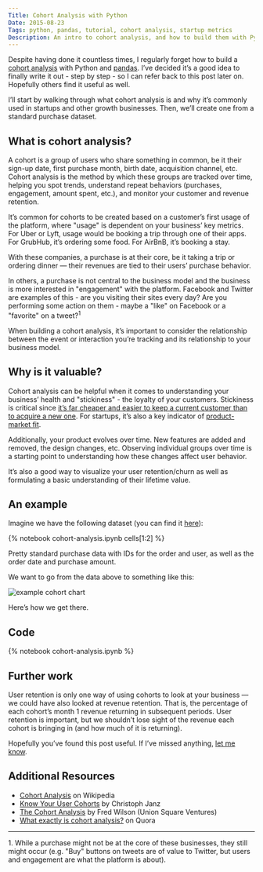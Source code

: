 ```yaml
---
Title: Cohort Analysis with Python
Date: 2015-08-23
Tags: python, pandas, tutorial, cohort analysis, startup metrics
Description: An intro to cohort analysis, and how to build them with Python and pandas.
---
```


Despite having done it countless times, I regularly forget how to build a [cohort analysis](https://en.wikipedia.org/wiki/Cohort_analysis) with Python and [pandas](http://pandas.pydata.org/). I’ve decided it’s a good idea to finally write it out - step by step - so I can refer back to this post later on. Hopefully others find it useful as well.

I’ll start by walking through what cohort analysis is and why it’s commonly used in startups and other growth businesses. Then, we’ll create one from a standard purchase dataset.

## What is cohort analysis?
A cohort is a group of users who share something in common, be it their sign-up date, first purchase month, birth date, acquisition channel, etc. Cohort analysis is the method by which these groups are tracked over time, helping you spot trends, understand repeat behaviors (purchases, engagement, amount spent, etc.), and monitor your customer and revenue retention.

It’s common for cohorts to be created based on a customer’s first usage of the platform, where "usage" is dependent on your business’ key metrics. For Uber or Lyft, usage would be booking a trip through one of their apps. For GrubHub, it’s ordering some food. For AirBnB, it’s booking a stay.

With these companies, a purchase is at their core, be it taking a trip or ordering dinner — their revenues are tied to their users’ purchase behavior.

In others, a purchase is not central to the business model and the business is more interested in "engagement" with the platform. Facebook and Twitter are examples of this - are you visiting their sites every day? Are you performing some action on them - maybe a "like" on Facebook or a "favorite" on a tweet?<sup>1</sup>

When building a cohort analysis, it’s important to consider the relationship between the event or interaction you’re tracking and its relationship to your business model.

## Why is it valuable?
Cohort analysis can be helpful when it comes to understanding your business’ health and "stickiness" - the loyalty of your customers. Stickiness is critical since [it’s far cheaper and easier to keep a current customer than to acquire a new one](https://hbr.org/2014/10/the-value-of-keeping-the-right-customers/). For startups, it’s also a key indicator of [product-market fit](https://en.wikipedia.org/wiki/Product/market_fit).

Additionally, your product evolves over time. New features are added and removed, the design changes, etc. Observing individual groups over time is a starting point to understanding how these changes affect user behavior.

It’s also a good way to visualize your user retention/churn as well as formulating a basic understanding of their lifetime value.

## An example
Imagine we have the following dataset (you can find it [here](http://dmanalytics.org/wp-content/uploads/2014/10/chapter-12-relay-foods.xlsx)):

{% notebook cohort-analysis.ipynb cells[1:2] %}

Pretty standard purchase data with IDs for the order and user, as well as the order date and purchase amount.

We want to go from the data above to something like this:

![example cohort chart](/images/cohort-example.png)

Here’s how we get there.

## Code
{% notebook cohort-analysis.ipynb %}

## Further work
User retention is only one way of using cohorts to look at your business — we could have also looked at revenue retention. That is, the percentage of each cohort’s month 1 revenue returning in subsequent periods. User retention is important, but we shouldn’t lose sight of the revenue each cohort is bringing in (and how much of it is returning).

Hopefully you’ve found this post useful. If I’ve missed anything, [let me know](https://twitter.com/gjreda).

## Additional Resources
- [Cohort Analysis](https://en.wikipedia.org/wiki/Cohort_analysis)  on Wikipedia
- [Know Your User Cohorts](http://christophjanz.blogspot.de/2012/05/know-your-user-cohorts.html) by Christoph Janz
- [The Cohort Analysis](http://avc.com/2009/10/the-cohort-analysis/) by Fred Wilson (Union Square Ventures)
- [What exactly is cohort analysis?](http://www.quora.com/What-exactly-is-cohort-analysis) on Quora

<hr class="small" id="footnotes"></hr>
1. While a purchase might not be at the core of these businesses, they still might occur (e.g. "Buy" buttons on tweets are of value to Twitter, but users and engagement are what the platform is about).


